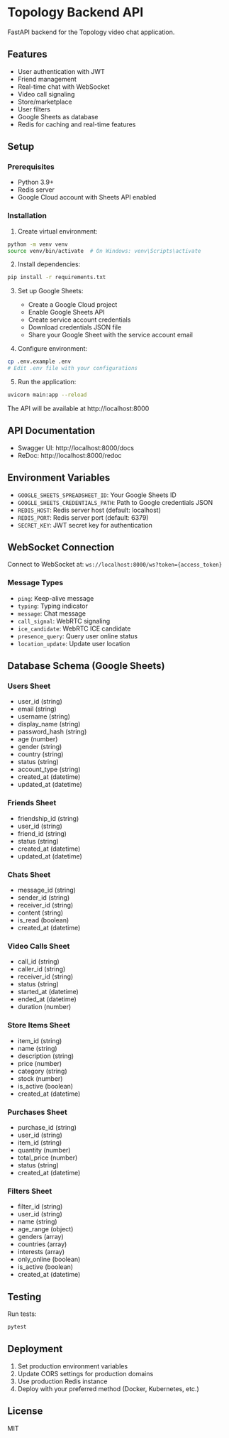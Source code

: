 # Topology Backend API

FastAPI backend for the Topology video chat application.

## Features

- User authentication with JWT
- Friend management
- Real-time chat with WebSocket
- Video call signaling
- Store/marketplace
- User filters
- Google Sheets as database
- Redis for caching and real-time features

## Setup

### Prerequisites

- Python 3.9+
- Redis server
- Google Cloud account with Sheets API enabled

### Installation

1. Create virtual environment:
```bash
python -m venv venv
source venv/bin/activate  # On Windows: venv\Scripts\activate
```

2. Install dependencies:
```bash
pip install -r requirements.txt
```

3. Set up Google Sheets:
   - Create a Google Cloud project
   - Enable Google Sheets API
   - Create service account credentials
   - Download credentials JSON file
   - Share your Google Sheet with the service account email

4. Configure environment:
```bash
cp .env.example .env
# Edit .env file with your configurations
```

5. Run the application:
```bash
uvicorn main:app --reload
```

The API will be available at http://localhost:8000

## API Documentation

- Swagger UI: http://localhost:8000/docs
- ReDoc: http://localhost:8000/redoc

## Environment Variables

- `GOOGLE_SHEETS_SPREADSHEET_ID`: Your Google Sheets ID
- `GOOGLE_SHEETS_CREDENTIALS_PATH`: Path to Google credentials JSON
- `REDIS_HOST`: Redis server host (default: localhost)
- `REDIS_PORT`: Redis server port (default: 6379)
- `SECRET_KEY`: JWT secret key for authentication

## WebSocket Connection

Connect to WebSocket at: `ws://localhost:8000/ws?token={access_token}`

### Message Types

- `ping`: Keep-alive message
- `typing`: Typing indicator
- `message`: Chat message
- `call_signal`: WebRTC signaling
- `ice_candidate`: WebRTC ICE candidate
- `presence_query`: Query user online status
- `location_update`: Update user location

## Database Schema (Google Sheets)

### Users Sheet
- user_id (string)
- email (string)
- username (string)
- display_name (string)
- password_hash (string)
- age (number)
- gender (string)
- country (string)
- status (string)
- account_type (string)
- created_at (datetime)
- updated_at (datetime)

### Friends Sheet
- friendship_id (string)
- user_id (string)
- friend_id (string)
- status (string)
- created_at (datetime)
- updated_at (datetime)

### Chats Sheet
- message_id (string)
- sender_id (string)
- receiver_id (string)
- content (string)
- is_read (boolean)
- created_at (datetime)

### Video Calls Sheet
- call_id (string)
- caller_id (string)
- receiver_id (string)
- status (string)
- started_at (datetime)
- ended_at (datetime)
- duration (number)

### Store Items Sheet
- item_id (string)
- name (string)
- description (string)
- price (number)
- category (string)
- stock (number)
- is_active (boolean)
- created_at (datetime)

### Purchases Sheet
- purchase_id (string)
- user_id (string)
- item_id (string)
- quantity (number)
- total_price (number)
- status (string)
- created_at (datetime)

### Filters Sheet
- filter_id (string)
- user_id (string)
- name (string)
- age_range (object)
- genders (array)
- countries (array)
- interests (array)
- only_online (boolean)
- is_active (boolean)
- created_at (datetime)

## Testing

Run tests:
```bash
pytest
```

## Deployment

1. Set production environment variables
2. Update CORS settings for production domains
3. Use production Redis instance
4. Deploy with your preferred method (Docker, Kubernetes, etc.)

## License

MIT